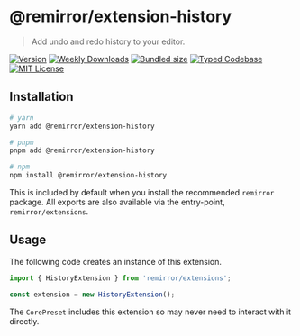 # @remirror/extension-history

> Add undo and redo history to your editor.

[![Version][version]][npm] [![Weekly Downloads][downloads-badge]][npm] [![Bundled size][size-badge]][size] [![Typed Codebase][typescript]](#) [![MIT License][license]](#)

[version]: https://flat.badgen.net/npm/v/@remirror/extension-history/next
[npm]: https://npmjs.com/package/@remirror/extension-history/v/next
[license]: https://flat.badgen.net/badge/license/MIT/purple
[size]: https://bundlephobia.com/result?p=@remirror/extension-history
[size-badge]: https://flat.badgen.net/bundlephobia/minzip/@remirror/extension-history
[typescript]: https://flat.badgen.net/badge/icon/TypeScript?icon=typescript&label
[downloads-badge]: https://badgen.net/npm/dw/@remirror/extension-history/red?icon=npm

## Installation

```bash
# yarn
yarn add @remirror/extension-history

# pnpm
pnpm add @remirror/extension-history

# npm
npm install @remirror/extension-history
```

This is included by default when you install the recommended `remirror` package. All exports are also available via the entry-point, `remirror/extensions`.

## Usage

The following code creates an instance of this extension.

```ts
import { HistoryExtension } from 'remirror/extensions';

const extension = new HistoryExtension();
```

The `CorePreset` includes this extension so may never need to interact with it directly.
